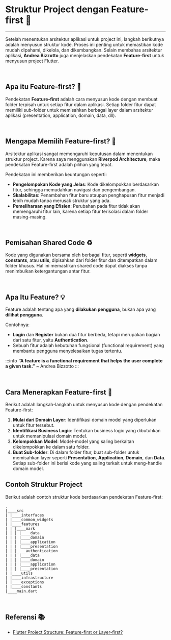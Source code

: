 # Struktur Project dengan Feature-first :file_folder:
---

Setelah menentukan arsitektur aplikasi untuk project ini, langkah berikutnya adalah menyusun struktur kode. Proses ini penting untuk memastikan kode mudah dipahami, dikelola, dan dikembangkan. Selain membahas arsitektur aplikasi, **Andrea Bizzotto** juga menjelaskan pendekatan **Feature-first** untuk menyusun project Flutter.

<br>

## **Apa itu Feature-first?** :dart:

Pendekatan **Feature-first** adalah cara menyusun kode dengan membuat folder terpisah untuk setiap fitur dalam aplikasi. Setiap folder fitur dapat memiliki sub-folder untuk memisahkan berbagai layer dalam arsitektur aplikasi (presentation, application, domain, data, dll).

<br>

## **Mengapa Memilih Feature-first?** :thinking:

Arsitektur aplikasi sangat memengaruhi keputusan dalam menentukan struktur project. Karena saya menggunakan **Riverpod Architecture**, maka pendekatan Feature-first adalah pilihan yang tepat. 

Pendekatan ini memberikan keuntungan seperti:

- **Pengelompokan Kode yang Jelas**: Kode dikelompokkan berdasarkan fitur, sehingga memudahkan navigasi dan pengembangan.
- **Skalabilitas**: Penambahan fitur baru ataupun penghapusan fitur menjadi lebih mudah tanpa merusak struktur yang ada.
- **Pemeliharaan yang Efisien**: Perubahan pada fitur tidak akan memengaruhi fitur lain, karena setiap fitur terisolasi dalam folder masing-masing.

<br>

## **Pemisahan Shared Code** :recycle:

Kode yang digunakan bersama oleh berbagai fitur, seperti **widgets**, **constants**, atau **utils**, dipisahkan dari folder fitur dan ditempatkan dalam folder khusus. Hal ini memastikan shared code dapat diakses tanpa menimbulkan ketergantungan antar fitur.

<br>

## **Apa Itu Feature?** :bulb:

Feature adalah tentang apa yang **dilakukan pengguna**, bukan apa yang **dilihat pengguna**. 

Contohnya:

- **Login** dan **Register** bukan dua fitur berbeda, tetapi merupakan bagian dari satu fitur, yaitu **Authentication**.
- Sebuah fitur adalah kebutuhan fungsional (functional requirement) yang membantu pengguna menyelesaikan tugas tertentu.

:::info 
**“A feature is a functional requirement that helps the user complete a given task.”** ~ Andrea Bizzotto
:::

<br>

## **Cara Menerapkan Feature-first** :rocket:

Berikut adalah langkah-langkah untuk menyusun kode dengan pendekatan Feature-first:

1. **Mulai dari Domain Layer**: Identifikasi domain model yang diperlukan untuk fitur tersebut.
2. **Identifikasi Business Logic**: Tentukan business logic yang dibutuhkan untuk memanipulasi domain model.
3. **Kelompokkan Model**: Model-model yang saling berkaitan dikelompokkan ke dalam satu folder.
4. **Buat Sub-folder**: Di dalam folder fitur, buat sub-folder untuk memisahkan layer seperti **Presentation**, **Application**, **Domain**, dan **Data**. Setiap sub-folder ini berisi kode yang saling terkait untuk meng-handle domain model.

## Contoh Struktur Project

Berikut adalah contoh struktur kode berdasarkan pendekatan Feature-first:

```plaintext
.
|____src
| |____interfaces
| |____common_widgets
| |____features
| | |____mark
| | | |____data
| | | |____domain
| | | |____application
| | | |____presentation
| | |____authentication
| | | |____data
| | | |____domain
| | | |____application
| | | |____presentation
| |____utils
| |____infrastructure
| |____exceptions
| |____constants
|____main.dart
```
<br>

## Referensi :books:

- [Flutter Project Structure: Feature-first or Layer-first?](https://codewithandrea.com/articles/flutter-project-structure/)

